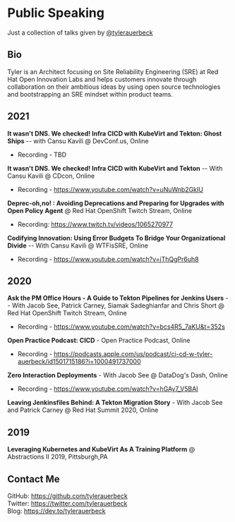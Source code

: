 # Public Speaking

Just a collection of talks given by [@tylerauerbeck](https://twitter.com/tylerauerbeck)

## Bio

Tyler is an Architect focusing on Site Reliability Engineering (SRE) at Red Hat Open Innovation Labs and helps customers innovate through collaboration on their ambitious ideas by using open source technologies and bootstrapping an SRE mindset within product teams.

## 2021

**It wasn't DNS. We checked! Infra CICD with KubeVirt and Tekton: Ghost Ships** -- with Cansu Kavili @ DevConf.us, Online
- Recording - TBD

**It wasn't DNS. We checked! Infra CICD with KubeVirt and Tekton** -- With Cansu Kavili @ CDcon, Online
- Recording - https://www.youtube.com/watch?v=uNuWnb2GkIU

**Deprec-oh,no! : Avoiding Deprecations and Preparing for Upgrades with Open Policy Agent** @ Red Hat OpenShift Twitch Stream, Online
- Recording: https://www.twitch.tv/videos/1065270977

**Codifying Innovation: Using Error Budgets To Bridge Your Organizational Divide** -- With Cansu Kavili @ WTFisSRE, Online
- Recording - https://www.youtube.com/watch?v=jThQgPr6uh8

## 2020

**Ask the PM Office Hours - A Guide to Tekton Pipelines for Jenkins Users** -- With Jacob See, Patrick Carney, Siamak Sadeghianfar and Chris Short @ Red Hat OpenShift Twitch Stream, Online
- Recording - https://www.youtube.com/watch?v=bcs4R5_7aKU&t=352s

**Open Practice Podcast: CICD** - Open Practice Podcast, Online
- Recording - https://podcasts.apple.com/us/podcast/ci-cd-w-tyler-auerbeck/id1501715186?i=1000491737000

**Zero Interaction Deployments** - With Jacob See @ DataDog's Dash, Online
- Recording - https://www.youtube.com/watch?v=hGAy7_V5BAI

**Leaving Jenkinsfiles Behind: A Tekton Migration Story** - With Jacob See and Patrick Carney @ Red Hat Summit 2020, Online

## 2019

**Leveraging Kubernetes and KubeVirt As A Training Platform** @ Abstractions II 2019, Pittsburgh,PA


## Contact Me

GitHub: https://github.com/tylerauerbeck<br>
Twitter: https://twitter.com/tylerauerbeck<br>
Blog: https://dev.to/tylerauerbeck<br>
